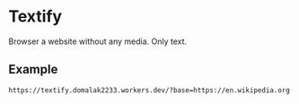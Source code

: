 # Textify

Browser a website without any media. Only text.

## Example

```
https://textify.domalak2233.workers.dev/?base=https://en.wikipedia.org
```
